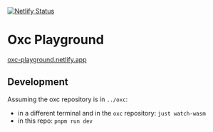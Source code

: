 [![Netlify Status](https://api.netlify.com/api/v1/badges/8b805209-ab0b-4f82-ae34-4d8e42266fca/deploy-status)](https://app.netlify.com/sites/oxc-playground/deploys)

# Oxc Playground

[oxc-playground.netlify.app](https://oxc-playground.netlify.app)

## Development

Assuming the oxc repository is in `../oxc`:

- in a different terminal and in the `oxc` repository: `just watch-wasm`
- in this repo: `pnpm run dev`
